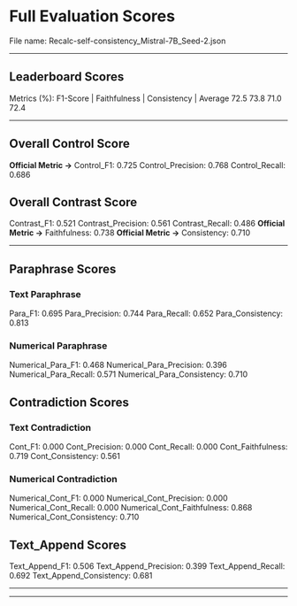 # Full Evaluation Scores

File name: Recalc-self-consistency_Mistral-7B_Seed-2.json


---

## Leaderboard Scores

Metrics (%): F1-Score | Faithfulness | Consistency | Average
                72.5        73.8          71.0        72.4

---

## Overall Control Score

**Official Metric ->** Control_F1: 0.725
Control_Precision: 0.768
Control_Recall: 0.686

## Overall Contrast Score

Contrast_F1: 0.521
Contrast_Precision: 0.561
Contrast_Recall: 0.486
**Official Metric ->** Faithfulness: 0.738
**Official Metric ->** Consistency: 0.710

---


## Paraphrase Scores


### Text Paraphrase

Para_F1: 0.695
Para_Precision: 0.744
Para_Recall: 0.652
Para_Consistency: 0.813


### Numerical Paraphrase

Numerical_Para_F1: 0.468
Numerical_Para_Precision: 0.396
Numerical_Para_Recall: 0.571
Numerical_Para_Consistency: 0.710


## Contradiction Scores


### Text Contradiction

Cont_F1: 0.000
Cont_Precision: 0.000
Cont_Recall: 0.000
Cont_Faithfulness: 0.719
Cont_Consistency: 0.561


### Numerical Contradiction

Numerical_Cont_F1: 0.000
Numerical_Cont_Precision: 0.000
Numerical_Cont_Recall: 0.000
Numerical_Cont_Faithfulness: 0.868
Numerical_Cont_Consistency: 0.710


## Text_Append Scores

Text_Append_F1: 0.506
Text_Append_Precision: 0.399
Text_Append_Recall: 0.692
Text_Append_Consistency: 0.681

---


---

